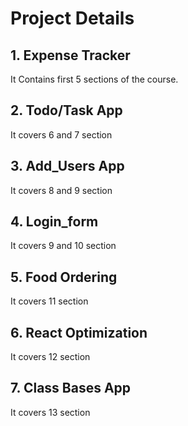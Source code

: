 # Project Details

## 1. Expense Tracker

It Contains first 5 sections of the course.

## 2. Todo/Task App

It covers 6 and 7 section

## 3. Add_Users App

It covers 8 and 9 section

## 4. Login_form

It covers 9 and 10 section

## 5. Food Ordering

It covers 11 section 

## 6. React Optimization

It covers 12 section 

## 7. Class Bases App

It covers 13 section 

